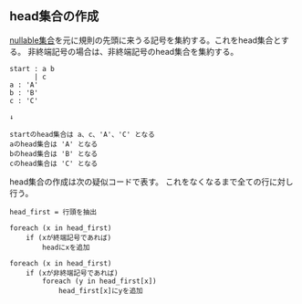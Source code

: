 ## head集合の作成

[nullable集合](15.nullable集合の作成.md)を元に規則の先頭に来うる記号を集約する。これをhead集合とする。
非終端記号の場合は、非終端記号のhead集合を集約する。

```
start : a b
      | c
a : 'A'
b : 'B'
c : 'C'

↓

startのhead集合は a、c、'A'、'C' となる
aのhead集合は 'A' となる
bのhead集合は 'B' となる
cのhead集合は 'C' となる
```

head集合の作成は次の疑似コードで表す。
これをなくなるまで全ての行に対し行う。

```
head_first = 行頭を抽出

foreach (x in head_first)
    if (xが終端記号であれば)
        headにxを追加

foreach (x in head_first)
    if (xが非終端記号であれば)
        foreach (y in head_first[x])
            head_first[x]にyを追加
```
